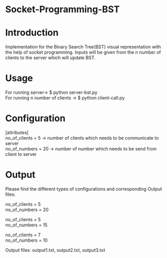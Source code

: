 # Socket-Programming-BST
# Introduction
Implementation for the Binary Search Tree(BST) visual representation with the help of socket programming. 
Inputs will be given from the n number of clients to the server which will update BST.
# Usage
For running server-> $ python server-bst.py           
For running n number of clients -> $ python client-call.py

# Configuration
[attributes]                  
no_of_clients = 5  -> number of clients which needs to be communicate to server        
no_of_numbers = 20 -> number of number which needs to be send from client to server

# Output
Please find the different types of configurations and corresponding Output files:

no_of_clients = 5         
no_of_numbers = 20       

no_of_clients = 5               
no_of_numbers = 15            

no_of_clients = 7               
no_of_numbers = 10

Output files: output1.txt, output2.txt, output3.txt
